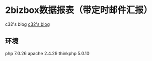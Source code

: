 2bizbox数据报表（带定时邮件汇报）
===============
c32's blog [c32's blog](http://www.19aq.com/?github)

## 环境
php 7.0.26
apache 2.4.29
thinkphp 5.0.10